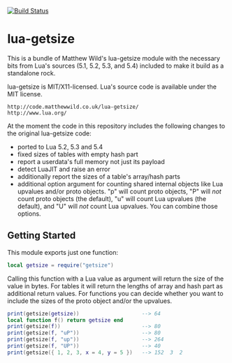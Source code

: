 [![Build Status](https://travis-ci.org/siffiejoe/lua-getsize.svg?branch=master)](https://travis-ci.org/siffiejoe/lua-getsize)

#                             lua-getsize                            #

This is a bundle of Matthew Wild's lua-getsize module with the
necessary bits from Lua's sources (5.1, 5.2, 5.3, and 5.4) included to
make it build as a standalone rock.

lua-getsize is MIT/X11-licensed. Lua's source code is available
under the MIT license.

    http://code.matthewwild.co.uk/lua-getsize/
    http://www.lua.org/

At the moment the code in this repository includes the following
changes to the original lua-getsize code:

*   ported to Lua 5.2, 5.3 and 5.4
*   fixed sizes of tables with empty hash part
*   report a userdata's full memory not just its payload
*   detect LuaJIT and raise an error
*   additionally report the sizes of a table's array/hash parts
*   additional option argument for counting shared internal objects
    like Lua upvalues and/or proto objects.
    "p" will count proto objects, "P" will _not_ count proto objects
    (the default), "u" will count Lua upvalues (the default), and "U"
    will _not_ count Lua upvalues. You can combine those options.

##                          Getting Started                         ##


This module exports just one function:

```lua
local getsize = require("getsize")
```

Calling this function with a Lua value as argument will return the
size of the value in bytes. For tables it will return the lengths of
array and hash part as additional return values. For functions you can
decide whether you want to include the sizes of the proto object
and/or the upvalues.

```lua
print(getsize(getsize))                    --> 64
local function f() return getsize end
print(getsize(f))                          --> 80
print(getsize(f, "uP"))                    --> 80
print(getsize(f, "up"))                    --> 264
print(getsize(f, "UP"))                    --> 40
print(getsize({ 1, 2, 3, x = 4, y = 5 })   --> 152  3  2
```


